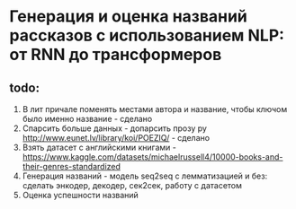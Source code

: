 # Генерация и оценка названий рассказов с использованием NLP: от RNN до трансформеров

## todo:
1. В лит причале поменять местами автора и название, чтобы ключом было именно название - сделано
2. Спарсить больше данных - допарсить прозу ру http://www.eunet.lv/library/koi/POEZIQ/ - сделано 
3. Взять датасет с английскими книгами - https://www.kaggle.com/datasets/michaelrussell4/10000-books-and-their-genres-standardized
4. Генерация названий - модель seq2seq с лемматизацией и без: сделать энкодер, декодер, сек2сек, работу с датасетом
5. Оценка успешности названий


